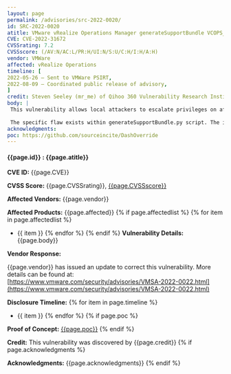 ```yaml
---
layout: page
permalink: /advisories/src-2022-0020/
id: SRC-2022-0020
atitle: VMware vRealize Operations Manager generateSupportBundle VCOPS_BASE Privilege Escalation Vulnerability
CVE: CVE-2022-31672
CVSSrating: 7.2
CVSSscore: (/AV:N/AC:L/PR:H/UI:N/S:U/C:H/I:H/A:H)
vendor: VMWare
affected: vRealize Operations
timeline: [
2022-05-26 – Sent to VMWare PSIRT,
2022-08-09 – Coordinated public release of advisory,
]
credit: Steven Seeley (mr_me) of Qihoo 360 Vulnerability Research Institute
body: |
 This vulnerability allows local attackers to escalate privileges on affected installations of VMware vRealize Operations Manager. An attacker must first obtain the ability to execute low-privileged code on the target system in order to exploit this vulnerability.
 
 The specific flaw exists within generateSupportBundle.py script. The issue results from allowing attackers to specify the VCOPS_BASE environment variable which is later used to construct a path. An attacker can leverage this vulnerability to escalate privileges and execute arbitrary code in the context of root.
acknowledgments:
poc: https://github.com/sourceincite/DashOverride
---
```


#### **{{page.id}} : {{page.atitle}}**

**CVE ID:**
{{page.CVE}}

**CVSS Score:**
{{page.CVSSrating}}, [{{page.CVSSscore}}](https://nvd.nist.gov/vuln-metrics/cvss/v3-calculator?vector={{page.CVSSscore}})

**Affected Vendors:**
{{page.vendor}}

**Affected Products:**
{{page.affected}}
{% if page.affectedlist %}
{% for item in page.affectedlist %}
  - {{ item }}
{% endfor %}
{% endif %}
**Vulnerability Details:**
{{page.body}}

**Vendor Response:**

{{page.vendor}} has issued an update to correct this vulnerability. More details can be found at: [https://www.vmware.com/security/advisories/VMSA-2022-0022.html](https://www.vmware.com/security/advisories/VMSA-2022-0022.html)

**Disclosure Timeline:**
{% for item in page.timeline %}
  - {{ item }}
{% endfor %}
{% if page.poc %}

**Proof of Concept:**
[{{page.poc}}]({{page.poc}})
{% endif %}

**Credit:**
This vulnerability was discovered by {{page.credit}}
{% if page.acknowledgments %}

**Acknowledgments:**
{{page.acknowledgments}}
{% endif %}
